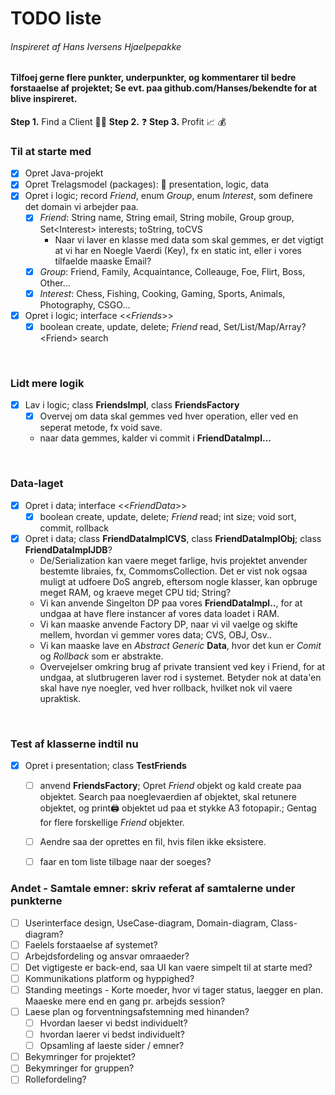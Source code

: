 # TODO liste
###### Inspireret af Hans Iversens Hjaelpepakke
#### Tilfoej gerne flere punkter, underpunkter, og kommentarer til bedre forstaaelse af projektet; Se evt. paa github.com/Hanses/bekendte for at blive inspireret.

**Step 1.** Find a Client :man_office_worker:
**Step 2.** :question:
**Step 3.** Profit :chart_with_upwards_trend: :moneybag:


### Til at starte med
- [x] Opret Java-projekt
- [x] Opret Trelagsmodel (packages): :open_file_folder: presentation, logic, data
- [x] Opret i logic; record *Friend*, enum *Group*, enum *Interest*, som definere det domain vi arbejder paa.
  - [x] *Friend*: String name, String email, String mobile, Group group, Set\<Interest\> interests; toString, toCVS
    - Naar vi laver en klasse med data som skal gemmes, er det vigtigt at vi har en Noegle Vaerdi (Key), fx en static int, eller i vores tilfaelde maaske Email?
  - [x] *Group*: Friend, Family, Acquaintance, Colleauge, Foe, Flirt, Boss, Other...
  - [x] *Interest*: Chess, Fishing, Cooking, Gaming, Sports, Animals, Photography, CSGO...
- [x] Opret i logic; interface \<\<*Friends*\>\> 
  - [x] boolean create, update, delete; *Friend* read, Set/List/Map/Array?\<Friend\> search
<br>

### Lidt mere logik
- [x] Lav i logic; class **FriendsImpl**, class **FriendsFactory**
  - [x] Overvej om data skal gemmes ved hver operation, eller ved en seperat metode, fx void save.
  - naar data gemmes, kalder vi commit i **FriendDataImpl...**
<br>

### Data-laget
- [x] Opret i data; interface \<\<*FriendData*\>\>
  - [x] boolean create, update, delete; *Friend* read; int size; void sort, commit, rollback
- [x] Opret i data; class **FriendDataImplCVS**, class **FriendDataImplObj**; class **FriendDataImplJDB**?
  - De/Serialization kan vaere meget farlige, hvis projektet anvender bestemte libraies, fx, CommomsCollection. Det er vist nok ogsaa muligt at udfoere DoS angreb, eftersom nogle klasser, kan opbruge meget RAM, og kraeve meget CPU tid; String?
  - Vi kan anvende Singelton DP paa vores **FriendDataImpl..**, for at undgaa at have flere instancer af vores data loadet i RAM.
  - Vi kan maaske anvende Factory DP, naar vi vil vaelge og skifte mellem, hvordan vi gemmer vores data; CVS, OBJ, Osv..
  - Vi kan maaske lave en *Abstract Generic* **Data**, hvor det kun er *Comit* og *Rollback* som er abstrakte. 
  - Overvejelser omkring brug af private transient ved key i Friend, for at undgaa, at slutbrugeren laver rod i systemet. Betyder nok at data'en skal have nye noegler, ved hver rollback, hvilket nok vil vaere upraktisk.
<br>

### Test af klasserne indtil nu
- [x] Opret i presentation; class **TestFriends**
  - [ ] anvend **FriendsFactory**; Opret *Friend* objekt og kald create paa objektet. Search paa noeglevaerdien af objektet, skal retunere objektet, og print:printer: objektet ud paa et stykke A3 fotopapir.; Gentag for flere forskellige *Friend* objekter.
  - [ ] Aendre saa der oprettes en fil, hvis filen ikke eksistere.
  - [ ] faar en tom liste tilbage naar der soeges?


### Andet - Samtale emner: skriv referat af samtalerne under punkterne
- [ ] Userinterface design, UseCase-diagram, Domain-diagram, Class-diagram?
- [ ] Faelels forstaaelse af systemet?
- [ ] Arbejdsfordeling og ansvar omraaeder?
- [ ] Det vigtigeste er back-end, saa UI kan vaere simpelt til at starte med?
- [ ] Kommunikations platform og hyppighed?
- [ ] Standing meetings - Korte moeder, hvor vi tager status, laegger en plan. Maaeske mere end en gang pr. arbejds session?
- [ ] Laese plan og forventningsafstemning med hinanden?
  - [ ] Hvordan laeser vi bedst individuelt?
  - [ ] hvordan laerer vi bedst individuelt?
  - [ ] Opsamling af laeste sider / emner?
- [ ] Bekymringer for projektet?
- [ ] Bekymringer for gruppen?
- [ ] Rollefordeling?